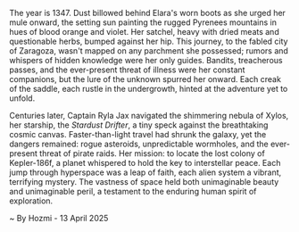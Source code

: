 
The year is 1347.  Dust billowed behind Elara's worn boots as she urged her mule onward, the setting sun painting the rugged Pyrenees mountains in hues of blood orange and violet.  Her satchel, heavy with dried meats and questionable herbs, bumped against her hip.  This journey, to the fabled city of Zaragoza, wasn't mapped on any parchment she possessed; rumors and whispers of hidden knowledge were her only guides. Bandits, treacherous passes, and the ever-present threat of illness were her constant companions, but the lure of the unknown spurred her onward. Each creak of the saddle, each rustle in the undergrowth, hinted at the adventure yet to unfold.


Centuries later, Captain Ryla Jax navigated the shimmering nebula of Xylos, her starship, the *Stardust Drifter*, a tiny speck against the breathtaking cosmic canvas.  Faster-than-light travel had shrunk the galaxy, yet the dangers remained: rogue asteroids, unpredictable wormholes, and the ever-present threat of pirate raids.  Her mission: to locate the lost colony of Kepler-186f, a planet whispered to hold the key to interstellar peace. Each jump through hyperspace was a leap of faith, each alien system a vibrant, terrifying mystery.  The vastness of space held both unimaginable beauty and unimaginable peril, a testament to the enduring human spirit of exploration.

~ By Hozmi - 13 April 2025
